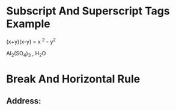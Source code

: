 <h1>Subscript And Superscript Tags Example</h1>
<p>(x+y)(x-y) = x <sup>2</sup> - y<sup>2</sup></p>
<p>AI<sub>2</sub>(SO<sub>4</sub>)<sub>3</sub> , H<sub>2</sub>O</p>


<h1>Break And Horizontal Rule</h1>

<h2>Address:</h2>
<b>
